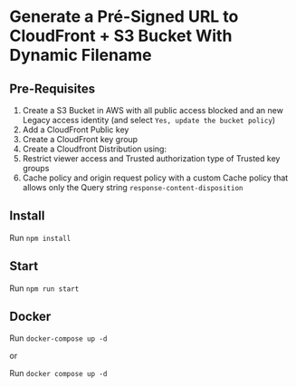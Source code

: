 # Generate a Pré-Signed URL to CloudFront + S3 Bucket With Dynamic Filename

## Pre-Requisites

1.  Create a S3 Bucket in AWS with all public access blocked and an new Legacy access identity (and select `Yes, update the bucket policy`)
2.  Add a CloudFront Public key
3.  Create a CloudFront key group
4.  Create a Cloudfront Distribution using:
  1. Restrict viewer access and Trusted authorization type of Trusted key groups
  2. Cache policy and origin request policy with a custom Cache policy that allows only the Query string `response-content-disposition`

## Install

Run `npm install`

## Start

Run `npm run start`

## Docker

Run `docker-compose up -d`

or

Run `docker compose up -d`
